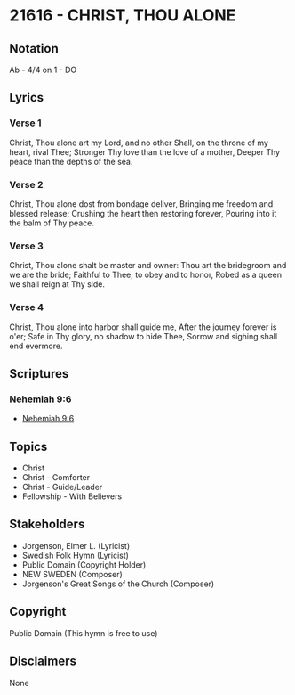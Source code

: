 # 21616 - CHRIST, THOU ALONE

## Notation

Ab - 4/4 on 1 - DO

## Lyrics

### Verse 1

Christ, Thou alone art my Lord, and no other Shall, on the throne of my heart, rival Thee; Stronger Thy love than the love of a mother, Deeper Thy peace than the depths of the sea.



### Verse 2

Christ, Thou alone dost from bondage deliver, Bringing me freedom and blessed release; Crushing the heart then restoring forever, Pouring into it the balm of Thy peace.



### Verse 3

Christ, Thou alone shalt be master and owner: Thou art the bridegroom and we are the bride; Faithful to Thee, to obey and to honor, Robed as a queen we shall reign at Thy side.


### Verse 4

Christ, Thou alone into harbor shall guide me, After the journey forever is o'er; Safe in Thy glory, no shadow to hide Thee, Sorrow and sighing shall end evermore.




## Scriptures

### Nehemiah 9:6

- [Nehemiah 9:6](https://www.biblegateway.com/passage/?search=Nehemiah%209%3A6)


## Topics

- Christ
- Christ - Comforter
- Christ - Guide/Leader
- Fellowship - With Believers

## Stakeholders

- Jorgenson, Elmer L. (Lyricist)
- Swedish Folk Hymn (Lyricist)
- Public Domain (Copyright Holder)
- NEW SWEDEN (Composer)
- Jorgenson's Great Songs of the Church (Composer)

## Copyright

Public Domain
(This hymn is free to use)

## Disclaimers

None

